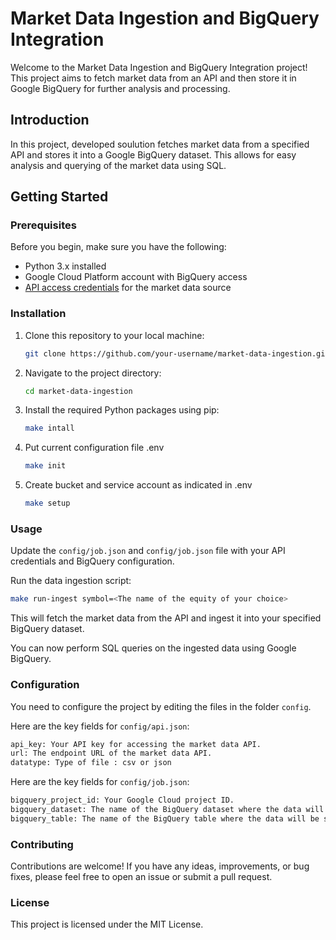 # Market Data Ingestion and BigQuery Integration

Welcome to the Market Data Ingestion and BigQuery Integration project! 
This project aims to fetch market data from an API and then store it in Google BigQuery for further analysis and processing.

## Introduction

In this project, developed soulution fetches market data from a specified API and stores it into a Google BigQuery dataset. 
This allows for easy analysis and querying of the market data using SQL.

## Getting Started

### Prerequisites

Before you begin, make sure you have the following:

- Python 3.x installed
- Google Cloud Platform account with BigQuery access
- [API access credentials](https://www.alphavantage.co/support/#api-key)  for the market data source

### Installation

1. Clone this repository to your local machine:
   ```bash
   git clone https://github.com/your-username/market-data-ingestion.git
   ```
2. Navigate to the project directory:

    ```bash
    cd market-data-ingestion
    ```
3. Install the required Python packages using pip:
    ```bash
    make intall
    ```

4. Put current configuration  file .env 
    ```bash
    make init
    ```

5. Create bucket and service account as indicated in .env
    ```bash
    make setup
    ```


### Usage
Update the `config/job.json` and `config/job.json` file with your API credentials and BigQuery configuration.

Run the data ingestion script:
```bash
make run-ingest symbol=<The name of the equity of your choice> 
```

This will fetch the market data from the API and ingest it into your specified BigQuery dataset.

You can now perform SQL queries on the ingested data using Google BigQuery.


### Configuration
You need to configure the project by editing the files in the folder `config`. 

Here are the key fields for `config/api.json`:
```bash
api_key: Your API key for accessing the market data API.
url: The endpoint URL of the market data API.
datatype: Type of file : csv or json 
```

Here are the key fields for `config/job.json`:
```bash
bigquery_project_id: Your Google Cloud project ID.
bigquery_dataset: The name of the BigQuery dataset where the data will be stored.
bigquery_table: The name of the BigQuery table where the data will be stored.
```

### Contributing
Contributions are welcome! If you have any ideas, improvements, or bug fixes, please feel free to open an issue or submit a pull request.

### License
This project is licensed under the MIT License.
